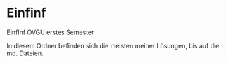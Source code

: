 # Einfinf
EinfInf OVGU erstes Semester

In diesem Ordner befinden sich die meisten meiner Lösungen, bis auf die md. Dateien. 
